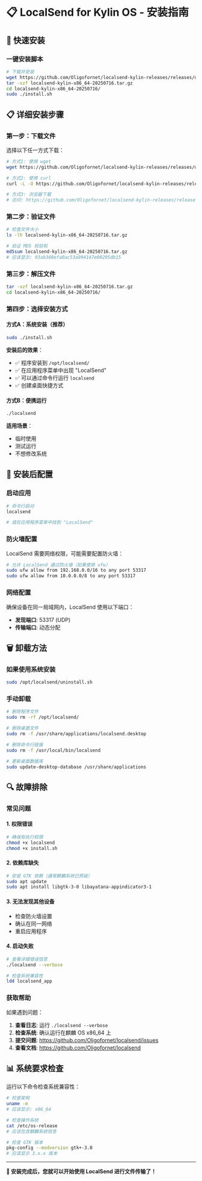 # 📋 LocalSend for Kylin OS - 安装指南

## 🚀 **快速安装**

### 一键安装脚本

```bash
# 下载并安装
wget https://github.com/Oligofornet/localsend-kylin-releases/releases/download/v1.0.0/localsend-kylin-x86_64-20250716.tar.gz
tar -xzf localsend-kylin-x86_64-20250716.tar.gz
cd localsend-kylin-x86_64-20250716/
sudo ./install.sh
```

## 📋 **详细安装步骤**

### 第一步：下载文件

选择以下任一方式下载：

```bash
# 方式1: 使用 wget
wget https://github.com/Oligofornet/localsend-kylin-releases/releases/download/v1.0.0/localsend-kylin-x86_64-20250716.tar.gz

# 方式2: 使用 curl
curl -L -O https://github.com/Oligofornet/localsend-kylin-releases/releases/download/v1.0.0/localsend-kylin-x86_64-20250716.tar.gz

# 方式3: 浏览器下载
# 访问: https://github.com/Oligofornet/localsend-kylin-releases/releases
```

### 第二步：验证文件

```bash
# 检查文件大小
ls -lh localsend-kylin-x86_64-20250716.tar.gz

# 验证 MD5 校验和
md5sum localsend-kylin-x86_64-20250716.tar.gz
# 应该显示: 93ab308efa0ac53a994147e00295db15
```

### 第三步：解压文件

```bash
tar -xzf localsend-kylin-x86_64-20250716.tar.gz
cd localsend-kylin-x86_64-20250716/
```

### 第四步：选择安装方式

#### 方式A：系统安装（推荐）

```bash
sudo ./install.sh
```

**安装后的效果**：
- ✅ 程序安装到 `/opt/localsend/`
- ✅ 在应用程序菜单中出现 "LocalSend"
- ✅ 可以通过命令行运行 `localsend`
- ✅ 创建桌面快捷方式

#### 方式B：便携运行

```bash
./localsend
```

**适用场景**：
- 临时使用
- 测试运行
- 不想修改系统

## 🔧 **安装后配置**

### 启动应用

```bash
# 命令行启动
localsend

# 或在应用程序菜单中找到 "LocalSend"
```

### 防火墙配置

LocalSend 需要网络权限，可能需要配置防火墙：

```bash
# 允许 LocalSend 通过防火墙（如果使用 ufw）
sudo ufw allow from 192.168.0.0/16 to any port 53317
sudo ufw allow from 10.0.0.0/8 to any port 53317
```

### 网络配置

确保设备在同一局域网内，LocalSend 使用以下端口：
- **发现端口**: 53317 (UDP)
- **传输端口**: 动态分配

## 🗑️ **卸载方法**

### 如果使用系统安装

```bash
sudo /opt/localsend/uninstall.sh
```

### 手动卸载

```bash
# 删除程序文件
sudo rm -rf /opt/localsend/

# 删除桌面文件
sudo rm -f /usr/share/applications/localsend.desktop

# 删除命令行链接
sudo rm -f /usr/local/bin/localsend

# 更新桌面数据库
sudo update-desktop-database /usr/share/applications
```

## 🔍 **故障排除**

### 常见问题

#### 1. 权限错误
```bash
# 确保有执行权限
chmod +x localsend
chmod +x install.sh
```

#### 2. 依赖库缺失
```bash
# 安装 GTK 依赖（通常麒麟系统已预装）
sudo apt update
sudo apt install libgtk-3-0 libayatana-appindicator3-1
```

#### 3. 无法发现其他设备
- 检查防火墙设置
- 确认在同一网络
- 重启应用程序

#### 4. 启动失败
```bash
# 查看详细错误信息
./localsend --verbose

# 检查系统兼容性
ldd localsend_app
```

### 获取帮助

如果遇到问题：

1. **查看日志**: 运行 `./localsend --verbose`
2. **检查系统**: 确认运行在麒麟 OS x86_64 上
3. **提交问题**: https://github.com/Oligofornet/localsend/issues
4. **查看文档**: https://github.com/Oligofornet/localsend

## 📊 **系统要求检查**

运行以下命令检查系统兼容性：

```bash
# 检查架构
uname -m
# 应该显示: x86_64

# 检查操作系统
cat /etc/os-release
# 应该包含麒麟系统信息

# 检查 GTK 版本
pkg-config --modversion gtk+-3.0
# 应该显示 3.x.x 版本
```

---

**🎉 安装完成后，您就可以开始使用 LocalSend 进行文件传输了！**

